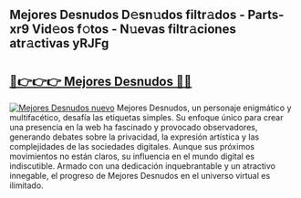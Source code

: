 ## Mejores Desnudos D𝚎sn𝚞dos filtr𝚊dos - Parts-xr9 Vid𝚎os f𝚘tos - N𝚞evas filtr𝚊ciones atr𝚊ctivas yRJFg

# <h2><a href="http://mb62tn.tromn.icu/?c=Mejores+Desnudos">🔗👉👉👉 Mejores Desnudos 🔗🔗</a></h2>

[![Mejores Desnudos nuevo](https://i.imgur.com/pEAQMta.gif)](http://mb62tn.tromn.icu/?c=Mejores+Desnudos)
Mejores Desnudos, un personaje enigmático y multifacético, desafía las etiquetas simples. Su enfoque único para crear una presencia en la web ha fascinado y provocado observadores, generando debates sobre la privacidad, la expresión artística y las complejidades de las sociedades digitales. Aunque sus próximos movimientos no están claros, su influencia en el mundo digital es indiscutible. Armado con una dedicación inquebrantable y un atractivo innegable, el progreso de Mejores Desnudos en el universo virtual es ilimitado.
